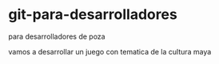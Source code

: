 # git-para-desarrolladores
para desarrolladores de poza

vamos a desarrollar un juego con tematica de la cultura maya
